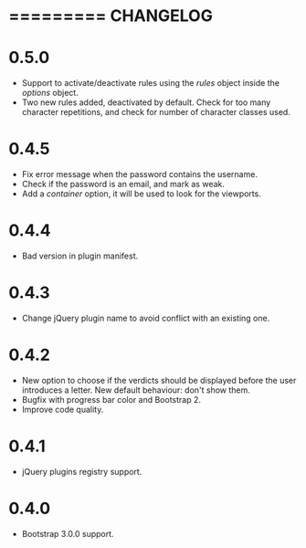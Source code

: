 =========
CHANGELOG
=========

0.5.0
=====

- Support to activate/deactivate rules using the _rules_ object inside the
  _options_ object.
- Two new rules added, deactivated by default. Check for too many character
  repetitions, and check for number of character classes used.

0.4.5
=====

- Fix error message when the password contains the username.
- Check if the password is an email, and mark as weak.
- Add a _container_ option, it will be used to look for the viewports.

0.4.4
=====

- Bad version in plugin manifest.

0.4.3
=====

- Change jQuery plugin name to avoid conflict with an existing one.

0.4.2
=====

- New option to choose if the verdicts should be displayed before the user
  introduces a letter. New default behaviour: don't show them.
- Bugfix with progress bar color and Bootstrap 2.
- Improve code quality.

0.4.1
=====

- jQuery plugins registry support.

0.4.0
=====

- Bootstrap 3.0.0 support.
